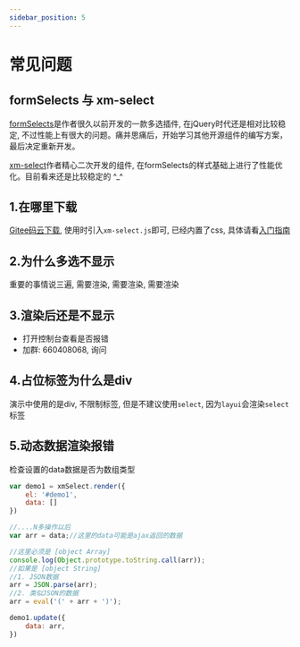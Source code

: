 ```yaml
---
sidebar_position: 5
---
```

# 常见问题


## formSelects 与 xm-select

[formSelects](https://github.com/hnzzmsf/layui-formSelects/)是作者很久以前开发的一款多选插件, 在jQuery时代还是相对比较稳定, 不过性能上有很大的问题。痛并思痛后，开始学习其他开源组件的编写方案，最后决定重新开发。

[xm-select](https://gitee.com/maplemei/xm-select)作者精心二次开发的组件, 在formSelects的样式基础上进行了性能优化。目前看来还是比较稳定的 ^_^


## 1.在哪里下载

[Gitee码云下载](https://gitee.com/maplemei/xm-select/releases), 使用时引入`xm-select.js`即可, 已经内置了css, 具体请看[入门指南](../tutorial-select/install.md)


## 2.为什么多选不显示

重要的事情说三遍, 需要渲染, 需要渲染, 需要渲染


## 3.渲染后还是不显示

- 打开控制台查看是否报错
- 加群: 660408068, 询问


## 4.占位标签为什么是div

演示中使用的是div, 不限制标签, 但是不建议使用`select`, 因为`layui`会渲染`select`标签


## 5.动态数据渲染报错

检查设置的data数据是否为数组类型

```js
var demo1 = xmSelect.render({
	el: '#demo1', 
	data: []
})

//....N多操作以后
var arr = data;//这里的data可能是ajax返回的数据

//这里必须是 [object Array]
console.log(Object.prototype.toString.call(arr));
//如果是 [object String]
//1. JSON数据
arr = JSON.parse(arr);
//2. 类似JSON的数据
arr = eval('(' + arr + ')');

demo1.update({
	data: arr,
})


```
